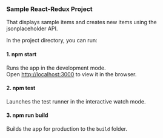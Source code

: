 ### Sample React-Redux Project
That displays sample items and creates new items using the jsonplaceholder API.

In the project directory, you can run:

#### 1. npm start

Runs the app in the development mode.<br>
Open [http://localhost:3000](http://localhost:3000) to view it in the browser.

#### 2. npm test

Launches the test runner in the interactive watch mode.<br>

#### 3. npm run build

Builds the app for production to the `build` folder.<br>
